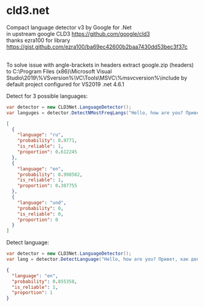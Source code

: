 # cld3.net
Compact language detector v3 by Google for .Net
<br>
in upstream google CLD3 https://github.com/google/cld3
<br>
thanks ezra100 for library https://gist.github.com/ezra100/ba69ec42600b2baa7430dd53bec3f37c
<p>
<br>
To solve issue with angle-brackets in headers extract google.zip (headers) to 
C:\Program Files (x86)\Microsoft Visual Studio\2019\%VSversion%\VC\Tools\MSVC\%msvcversion%\include
by default project configured for VS2019 .net 4.6.1

Detect for 3 possible languages:
```csharp
var detector = new CLD3Net.LanguageDetector();
var languges = detector.DetectNMostFreqLangs("Hello, how are you? Привет, как дела?", 3);
```
```json
[
  {
    "language": "ru",
    "probability": 0.9771,
    "is_reliable": 1,
    "proportion": 0.612245
  },
  {
    "language": "en",
    "probability": 0.998582,
    "is_reliable": 1,
    "proportion": 0.387755
  },
  {
    "language": "und",
    "probability": 0,
    "is_reliable": 0,
    "proportion": 0
  }
]
```
Detect language:
```csharp
var detector = new CLD3Net.LanguageDetector();
var lang = detector.DetectLanguage("Hello, how are you? Привет, как дела?");
```
```json
{
  "language": "en",
  "probability": 0.855358,
  "is_reliable": 1,
  "proportion": 1
}
```

